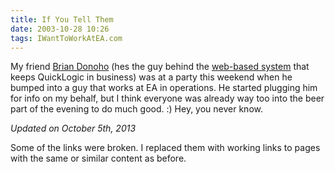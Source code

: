 ```yaml
---
title: If You Tell Them
date: 2003-10-28 10:26
tags: IWantToWorkAtEA.com
---
```

My friend [Brian Donoho][1] (hes the guy behind the [web-based system][2] that keeps QuickLogic in business) was at a party this weekend when he bumped into a guy that works at EA in operations. He started plugging him for info on my behalf, but I think everyone was already way too into the beer part of the evening to do much good. :) Hey, you never know.

*Updated on October 5th, 2013*

Some of the links were broken. I replaced them with working links to pages with the same or similar content as before.

 [1]: /find-your-bliss.html
 [2]: http://www.quicklogic.com/

